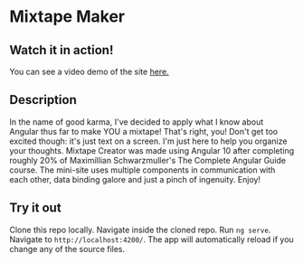 # Mixtape Maker

## Watch it in action!

You can see a video demo of the site <a href="https://streamable.com/612qsb">here.</a>

## Description

In the name of good karma, I've decided to apply what I know about Angular thus far to make YOU a mixtape! That's right, you! Don't get too excited though: it's just text on a screen. I'm just here to help you organize your thoughts. Mixtape Creator was made using Angular 10 after completing roughly 20% of Maximillian Schwarzmuller's The Complete Angular Guide course. The mini-site uses multiple components in communication with each other, data binding galore and just a pinch of ingenuity. Enjoy! 

## Try it out

Clone this repo locally. Navigate inside the cloned repo. Run `ng serve`. Navigate to `http://localhost:4200/`. The app will automatically reload if you change any of the source files.

